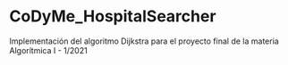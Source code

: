 # CoDyMe_HospitalSearcher
Implementación del algoritmo Dijkstra para el proyecto final de la materia Algorítmica I - 1/2021
